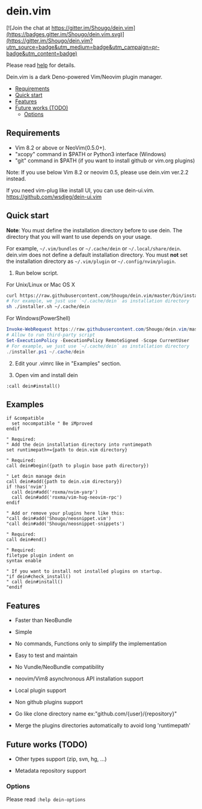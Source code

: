 # dein.vim

[![Join the chat at https://gitter.im/Shougo/dein.vim](https://badges.gitter.im/Shougo/dein.vim.svg)](https://gitter.im/Shougo/dein.vim?utm_source=badge&utm_medium=badge&utm_campaign=pr-badge&utm_content=badge)

Please read [help](doc/dein.txt) for details.

Dein.vim is a dark Deno-powered Vim/Neovim plugin manager.

<!-- vim-markdown-toc GFM -->

- [Requirements](#requirements)
- [Quick start](#quick-start)
- [Features](#features)
- [Future works (TODO)](#future-works-todo)
  - [Options](#options)

<!-- vim-markdown-toc -->

## Requirements

- Vim 8.2 or above or NeoVim(0.5.0+).
- "xcopy" command in $PATH or Python3 interface (Windows)
- "git" command in $PATH (if you want to install github or vim.org plugins)

Note: If you use below Vim 8.2 or neovim 0.5, please use dein.vim ver.2.2
instead.

If you need vim-plug like install UI, you can use dein-ui.vim.
https://github.com/wsdjeg/dein-ui.vim

## Quick start

**Note**: You must define the installation directory before to use dein. The
directory that you will want to use depends on your usage.

For example, `~/.vim/bundles` or `~/.cache/dein` or `~/.local/share/dein`.
dein.vim does not define a default installation directory. You must **not** set
the installation directory as `~/.vim/plugin` or `~/.config/nvim/plugin`.

1. Run below script.

For Unix/Linux or Mac OS X

```sh
curl https://raw.githubusercontent.com/Shougo/dein.vim/master/bin/installer.sh > installer.sh
# For example, we just use `~/.cache/dein` as installation directory
sh ./installer.sh ~/.cache/dein
```

For Windows(PowerShell)

```powershell
Invoke-WebRequest https://raw.githubusercontent.com/Shougo/dein.vim/master/bin/installer.ps1 -OutFile installer.ps1
# Allow to run third-party script
Set-ExecutionPolicy -ExecutionPolicy RemoteSigned -Scope CurrentUser
# For example, we just use `~/.cache/dein` as installation directory
./installer.ps1 ~/.cache/dein
```

2. Edit your .vimrc like in "Examples" section.

3. Open vim and install dein

```vim
:call dein#install()
```

## Examples

```vim
if &compatible
  set nocompatible " Be iMproved
endif

" Required:
" Add the dein installation directory into runtimepath
set runtimepath+={path to dein.vim directory}

" Required:
call dein#begin({path to plugin base path directory})

" Let dein manage dein
call dein#add({path to dein.vim directory})
if !has('nvim')
  call dein#add('roxma/nvim-yarp')
  call dein#add('roxma/vim-hug-neovim-rpc')
endif

" Add or remove your plugins here like this:
"call dein#add('Shougo/neosnippet.vim')
"call dein#add('Shougo/neosnippet-snippets')

" Required:
call dein#end()

" Required:
filetype plugin indent on
syntax enable

" If you want to install not installed plugins on startup.
"if dein#check_install()
" call dein#install()
"endif
```

## Features

- Faster than NeoBundle

- Simple

- No commands, Functions only to simplify the implementation

- Easy to test and maintain

- No Vundle/NeoBundle compatibility

- neovim/Vim8 asynchronous API installation support

- Local plugin support

- Non github plugins support

- Go like clone directory name ex:"github.com/{user}/{repository}"

- Merge the plugins directories automatically to avoid long 'runtimepath'

## Future works (TODO)

- Other types support (zip, svn, hg, ...)

- Metadata repository support

### Options

Please read `:help dein-options`
